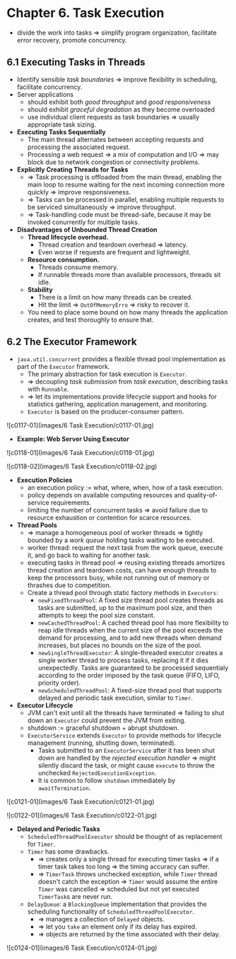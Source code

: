 # Chapter 6. Task Execution

* divide the work into tasks => simplify program organization, facilitate error recovery, promote concurrency.

## 6.1 Executing Tasks in Threads

* Identify sensible *task boundaries* => improve flexibility in scheduling, facilitate concurrency.
* Server applications
  * should exhibit both *good throughput* and *good responsiveness*
  * should exhibit *graceful degradation* as they become overloaded
  * use individual client requests as task boundaries => usually appropriate task sizing.
* **Executing Tasks Sequentially**
  * The main thread alternates between accepting requests and processing the associated request.
  * Processing a web request => a mix of computation and I/O => may block due to network congestion or connectivity problems.
* **Explicitly Creating Threads for Tasks**
  * => Task processing is offloaded from the main thread, enabling the main loop to resume waiting for the next incoming connection more quickly => improve responsiveness.
  * => Tasks can be processed in parallel, enabling multiple requests to be serviced simultaneously => improve throughput.
  * => Task-handling code must be thread-safe, because it may be invoked conurrently for multiple tasks.
* **Disadvantages of Unbounded Thread Creation**
  * **Thread lifecycle overhead.**
    * Thread creation and teardown overhead => latency.
    * Even worse if requests are frequent and lightweight.
  * **Resource consumption.**
    * Threads consume memory.
    * If runnable threads more than available processors, threads sit idle.
  * **Stability**
    * There is a limit on how many threads can be created.
    * Hit the limit => `OutOfMemoryErro` => risky to recover it.
  * You need to place some bound on how many threads the application creates, and test thoroughly to ensure that.

## 6.2 The Executor Framework

* `java.util.concurrent` provides a flexible thread pool implementation as part of the `Executor` framework.
  * The primary abstraction for task execution is `Executor`.
  * => decoupling *task submission* from *task execution*, describing tasks with `Runnable`.
  * => let its implementations provide lifecycle support and hooks for statistics gathering, application management, and monitoring.
  * `Executor` is based on the producer-consumer pattern.

![c0117-01](images/6 Task Execution/c0117-01.jpg)

* **Example: Web Server Using Executor**

![c0118-01](images/6 Task Execution/c0118-01.jpg)

![c0118-02](images/6 Task Execution/c0118-02.jpg)

* **Execution Policies**
  * an execution policy := what, where, when, how of a task execution.
  * policy depends on available computing resources and quality-of-service requirements.
  * limiting the number of concurrent tasks => avoid failure due to resource exhaustion or contention for scarce resources.
* **Thread Pools**
  * => manage a homogeneous pool of worker threads => tightly bounded by a *work queue* holding tasks waiting to be executed.
  * worker thread: request the next task from the work queue, execute it, and go back to waiting for another task.
  * executing tasks in thread pool => reusing existing threads amortizes thread creation and teardown costs, can have enough threads to keep the processors busy, while not running out of memory or thrashes due to competition.
  * Create a thread pool through static factory methods in `Executors`:
    * `newFixedThreadPool`: A fixed size thread pool creates threads as tasks are submitted, up to the maximum pool size, and then attempts to keep the pool size constant.
    * `newCachedThreadPool`: A cached thread pool has more flexibility to reap idle threads when the current size of the pool exceeds the demand for processing, and to add new threads when demand increases, but places no bounds on the size of the pool.
    * `newSingleThreadExecutor`: A single-threaded executor creates a single worker thread to process tasks, replacing it if it dies unexpectedly. Tasks are guaranteed to be processed sequentialy according to the order imposed by the task queue (FIFO, LIFO, priority order).
    * `newScheduledThreadPool`: A fixed-size thread pool that supports delayed and periodic task execution, similar to `Timer`.
* **Executor Lifecycle**
  * JVM can't exit until all the threads have terminated => failing to shut down an `Executor` could prevent the JVM from exiting.
  * shutdown := graceful shutdown + abrupt shutdown.
  * `ExecutorService` extends `Executor` to provide methods for lifecycle management (running, shutting down, terminated).
    * Tasks submitted to an `ExecutorService` after it has been shut down are handled by the *rejected execution handler* => might silently discard the task, or might cause `execute` to throw the unchecked `RejectedExecutionException`.
    * It is common to follow `shutdown` immediately by `awaitTermination`.

![c0121-01](images/6 Task Execution/c0121-01.jpg)

![c0122-01](images/6 Task Execution/c0122-01.jpg)

* **Delayed and Periodic Tasks**
  * `ScheduledThreadPoolExecutor` should be thought of as replacement for `Timer`.
  * `Timer` has some drawbacks.
    * => creates only a single thread for executing timer tasks => if a timer task takes too long => the timing accuracy can suffer.
    * => `TimerTask` throws unchecked exception, while `Timer` thread doesn't catch the exception => `Timer` would assume the entire `Timer` was cancelled => scheduled but not yet executed `TimerTask`s are never run.
  * `DelayQueue`: a `BlockingQueue` implementation that provides the scheduling functionality of `ScheduledThreadPoolExecutor`.
    * => manages a collection of `Delayed` objects.
    * => let you `take` an element only if its delay has expired.
    * => objects are returned by the time associated with their delay.

![c0124-01](images/6 Task Execution/c0124-01.jpg)
